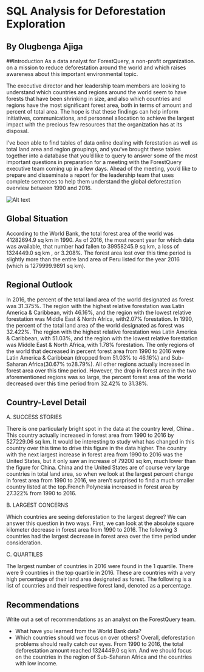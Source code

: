 # SQL Analysis for Deforestation Exploration
## By Olugbenga Ajiga

##Introduction
As a data analyst for ForestQuery, a non-profit organization. on a mission to reduce deforestation around the world and which raises awareness about this important environmental topic.

The executive director and her leadership team members are looking to understand which countries and regions around the world seem to have forests that have been shrinking in size,
and also which countries and regions have the most significant forest area, both in terms of amount and percent of total area. The hope is that these findings can help inform initiatives, 
communications, and personnel allocation to achieve the largest impact with the precious few resources that the organization has at its disposal.

I’ve been able to find tables of data online dealing with forestation as well as total land area and region groupings, and you’ve brought these tables together into a database 
that you’d like to query to answer some of the most important questions in preparation for a meeting with the ForestQuery executive team coming up in a few days. Ahead of the meeting, 
you’d like to prepare and disseminate a report for the leadership team that uses complete sentences to help them understand the global deforestation overview between 1990 and 2016.

![Alt text](pic/deforest.png)

## Global Situation
According to the World Bank, the total forest area of the world was ​41282694.9 sq km ​in 1990. As of 2016, the most recent year for which data was available, that number had fallen to ​39958245.9 sq km​, a loss of ​1324449.0 sq km ​, or ​3.208​%.
The forest area lost over this time period is slightly more than the entire land area of Peru listed for the year 2016 (which is ​1279999.9891 sq km​).

## Regional Outlook
In 2016, the percent of the total land area of the world designated as forest was ​31.375​%. The region with the highest relative forestation was ​Latin America & Caribbean​, with ​46.16​%, and the region with the lowest relative forestation was ​Middle East & North Africa​, with​2.07​ % forestation.
In 1990, the percent of the total land area of the world designated as forest was ​32.422%​. The region with the highest relative forestation was ​Latin America & Caribbean​, with​ 51.03​%, and the region with the lowest relative forestation was ​Middle East & North Africa​, with ​1.78​% forestation.
The only regions of the world that decreased in percent forest area from 1990 to 2016 were ​Latin America & Caribbean ​(dropped from 51.03% to 46.16%) and ​Sub-Saharan Africa​(30.67% to28.79%). All other regions actually increased in forest area over this time period. However, the drop in forest area in the two aforementioned regions was so large, the percent forest area of the world decreased over this time period from 32.42% to 31.38%.

## Country-Level Detail
A. SUCCESS STORIES

There is one particularly bright spot in the data at the country level, China . This country actually increased in forest area from 1990 to 2016 by ​527229.06 sq km​. It would be interesting to study what has changed in this country over this time to drive this figure in the data higher. The country with the next largest increase in forest area from 1990 to 2016 was the ​United States​, but it only saw an increase of ​79200 sq km​, much lower than the figure for China.
China and the United States are of course very large countries in total land area, so when we look at the largest ​percent​ change in forest area from 1990 to 2016, we aren’t surprised to find a much smaller country listed at the top. ​French Polynesia ​increased in forest area by 27.322% from 1990 to 2016.

B. LARGEST CONCERNS

Which countries are seeing deforestation to the largest degree? We can answer this question in two ways. First, we can look at the absolute square kilometer decrease in forest area from 1990 to 2016. The following 3 countries had the largest decrease in forest area over the time period under consideration.

C. QUARTILES

The largest number of countries in 2016 were found in the 1 quartile.
There were 9 countries in the top quartile in 2016. These are countries with a very high percentage of their land area designated as forest. The following is a list of countries and their respective forest land, denoted as a percentage.

## Recommendations
Write out a set of recommendations as an analyst on the ForestQuery team.
- What have you learned from the World Bank data?
- Which countries should we focus on over others?
Overall, deforestation problems should really catch our eyes. From 1990 to 2016, the total deforestation amount reached 1324449.0 sq km.
And we should focus on the countries in the region of Sub-Saharan Africa and the countries with low income.
